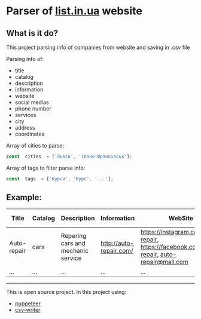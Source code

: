 
# Parser of [list.in.ua](https://list.in.ua/) website

## What is it do?
  
  This project parsing info of companies from website and saving in .csv file
  
  Parsing info of:
  - title
  - catalog
  - description
  - information
  - website
  - social medias
  - phone number
  - services
  - city
  - address
  - coordinates 

Array of cities to parse:
```js
const  cities  = ['Львів', 'Івано-Франківськ'];	
```

Array of tags to filter parse info:
```js
const  tags  = ['Курси', 'Курс', '...'];
```
  
## Example:

| Title | Catalog | Description | Information | WebSite | Social Medias | Phone | Services | City | Address | Coordinates |
| --- | --- | --- | --- | --- | --- | --- | --- | --- | --- | --- |
| Auto-repair | cars | Repering cars and mechanic service | http://auto-repair.com/ | https://instagram.com/auto-repair, https://facebook.com/auto-repair, auto-repair@mail.com | +380 66 501 75-41 | cars, repeirs, auto, mechanic | Kiev | str. Voksalna, 15 | 23°58'47.1 N 49°48'14.7 E |
|...|...|...|...|...|...|...|...|...|...|...|

<hr />
This is open source project.
In this project using:

- [puppeteer](https://pptr.dev/)
- [csv-writer](https://github.com/ryu1kn/csv-writer)




  

